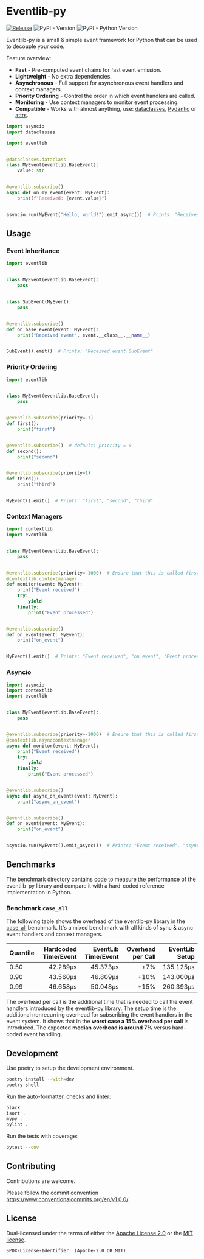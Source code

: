 <!-- Copyright 2024 Michael Käser -->
<!-- SPDX-License-Identifier: (Apache-2.0 OR MIT) -->
# Eventlib-py
[![Release](https://github.com/mickare/eventlib-py/actions/workflows/release.yml/badge.svg)](https://github.com/mickare/eventlib-py/actions/workflows/release.yml)
![PyPI - Version](https://img.shields.io/pypi/v/eventlib-py?label=pypi%20package&color=%2334D058%2C%2328A745)
![PyPI - Python Version](https://img.shields.io/pypi/pyversions/eventlib-py)

Eventlib-py is a small & simple event framework for Python that can be used to decouple your code.

Feature overview:

- **Fast** - Pre-computed event chains for fast event emission.
- **Lightweight** - No extra dependencies.
- **Asynchronous** - Full support for asynchronous event handlers and context managers.
- **Priority Ordering** - Control the order in which event handlers are called.
- **Monitoring** - Use context managers to monitor event processing.
- **Compatible** - Works with almost anything, use: [dataclasses](https://docs.python.org/3/library/dataclasses.html), [Pydantic](examples/support_pydantic.py) or [attrs](examples/support_attrs.py).

```python
import asyncio
import dataclasses

import eventlib


@dataclasses.dataclass
class MyEvent(eventlib.BaseEvent):
    value: str


@eventlib.subscribe()
async def on_my_event(event: MyEvent):
    print(f"Received: {event.value}")


asyncio.run(MyEvent("Hello, world!").emit_async())  # Prints: "Received: Hello, world!"
```

## Usage

### Event Inheritance

```python
import eventlib


class MyEvent(eventlib.BaseEvent):
    pass


class SubEvent(MyEvent):
    pass


@eventlib.subscribe()
def on_base_event(event: MyEvent):
    print("Received event", event.__class__.__name__)


SubEvent().emit()  # Prints: "Received event SubEvent"
```

### Priority Ordering

```python
import eventlib


class MyEvent(eventlib.BaseEvent):
    pass


@eventlib.subscribe(priority=-1)
def first():
    print("first")


@eventlib.subscribe()  # default: priority = 0
def second():
    print("second")


@eventlib.subscribe(priority=1)
def third():
    print("third")


MyEvent().emit()  # Prints: "first", "second", "third"
```

### Context Managers

```python
import contextlib
import eventlib


class MyEvent(eventlib.BaseEvent):
    pass


@eventlib.subscribe(priority=-1000)  # Ensure that this is called first
@contextlib.contextmanager
def monitor(event: MyEvent):
    print("Event received")
    try:
        yield
    finally:
        print("Event processed")


@eventlib.subscribe()
def on_event(event: MyEvent):
    print("on_event")


MyEvent().emit()  # Prints: "Event received", "on_event", "Event processed"
```

### Asyncio

```python
import asyncio
import contextlib
import eventlib


class MyEvent(eventlib.BaseEvent):
    pass


@eventlib.subscribe(priority=-1000)  # Ensure that this is called first
@contextlib.asynccontextmanager
async def monitor(event: MyEvent):
    print("Event received")
    try:
        yield
    finally:
        print("Event processed")


@eventlib.subscribe()
async def async_on_event(event: MyEvent):
    print("async_on_event")


@eventlib.subscribe()
def on_event(event: MyEvent):
    print("on_event")


asyncio.run(MyEvent().emit_async())  # Prints: "Event received", "async_on_event", "on_event", "Event processed"
```

## Benchmarks

The [benchmark](benchmark/README.md) directory contains code to measure the performance of the eventlib-py library and compare it with a hard-coded reference implementation in Python.

### Benchmark `case_all`

The following table shows the overhead of the eventlib-py library in the [case_all](./benchmark/cases/case_all.py) benchmark.
It's a mixed benchmark with all kinds of sync & async event handlers and context managers.

| Quantile | Hardcoded Time/Event | EventLib Time/Event | Overhead per Call | EventLib Setup |
|:---------|---------------------:|--------------------:|------------------:|---------------:|
| 0.50     |             42.289μs |            45.373μs |               +7% |      135.125μs |
| 0.90     |             43.560μs |            46.809μs |              +10% |      143.000μs |
| 0.99     |             46.658μs |            50.048μs |              +15% |      260.393μs |

The overhead per call is the additional time that is needed to call the event handlers introduced by the eventlib-py library.
The setup time is the additional nonrecurring overhead for subscribing the event handlers in the event system.
It shows that in the **worst case a 15% overhead per call** is introduced.
The expected **median overhead is around 7%** versus hard-coded event handling.


## Development

Use poetry to setup the development environment.

```bash
poetry install --with=dev
poetry shell
```

Run the auto-formatter, checks and linter:

```bash
black .
isort .
mypy .
pylint .
```

Run the tests with coverage:

```bash
pytest --cov
```

## Contributing

Contributions are welcome.

Please follow the commit convention https://www.conventionalcommits.org/en/v1.0.0/.

## License

Dual-licensed under the terms of either the [Apache License 2.0](LICENSE-APACHE) or the [MIT license](LICENSE-MIT).

```
SPDX-License-Identifier: (Apache-2.0 OR MIT)
```
